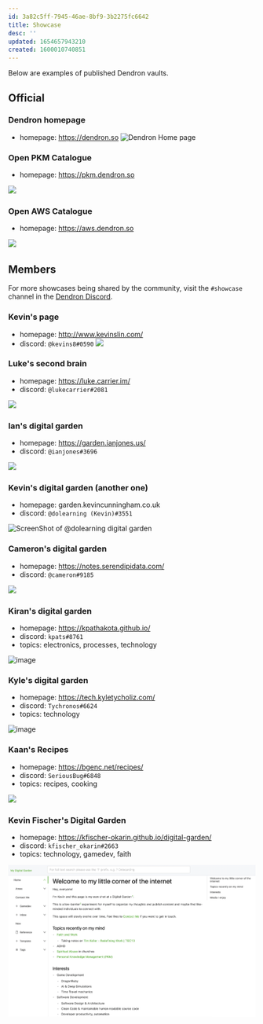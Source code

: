 ```yaml
---
id: 3a82c5ff-7945-46ae-8bf9-3b2275fc6642
title: Showcase
desc: ''
updated: 1654657943210
created: 1600010740851
---
```


Below are examples of published Dendron vaults.

## Official

### Dendron homepage

- homepage: <https://dendron.so>
  ![Dendron Home page](https://ik.imagekit.io/fpjzhqpv1/Cursor_and_Dendron__r6Of2QIa.png?ik-sdk-version=javascript-1.4.3&updatedAt=1655401472072)

### Open PKM Catalogue

- homepage: <https://pkm.dendron.so>

![](https://foundation-prod-assetspublic53c57cce-8cpvgjldwysl.s3-us-west-2.amazonaws.com/assets/images/showcase.pkm.jpg)

### Open AWS Catalogue

- homepage: <https://aws.dendron.so>

![](https://foundation-prod-assetspublic53c57cce-8cpvgjldwysl.s3-us-west-2.amazonaws.com/assets/images/showcase.aws.jpg)

## Members

For more showcases being shared by the community, visit the `#showcase` channel in the [Dendron Discord](https://link.dendron.so/discord).

### Kevin's page

- homepage: <http://www.kevinslin.com/>
- discord: `@kevins8#0590`
  ![](/assets/images/2020-09-13-08-45-00.png)

### Luke's second brain

- homepage: <https://luke.carrier.im/>
- discord: `@lukecarrier#2081`

![](/assets/images/2020-09-27-20-50-54.png)

### Ian's digital garden

- homepage: <https://garden.ianjones.us/>
- discord: `@ianjones#3696`

![](/assets/images/2020-12-06-09-43-31.png)

### Kevin's digital garden (another one)

- homepage: garden.kevincunningham.co.uk
- discord: `@dolearning (Kevin)#3551`

![ScreenShot of @dolearning digital garden](https://res.cloudinary.com/kc-cloud/image/upload/v1607614868/digital_garden_screenshot_j9wrcz.png)


### Cameron's digital garden

- homepage: <https://notes.serendipidata.com/>
- discord: `@cameron#9185`

![](https://p-qkfgo2.t2.n0.cdn.getcloudapp.com/items/WnuBJ0L1/8befb6dd-740d-4088-bbeb-b5c21954e308.jpg?v=4e54f3d2ffbbe051c195eab04c72971f)

### Kiran's digital garden

- homepage: <https://kpathakota.github.io/>
- discord: `kpats#8761`
- topics: electronics, processes, technology

![image](https://user-images.githubusercontent.com/1484475/152729122-6c18e4e5-4fb5-4b84-95ed-0dff46ca0c24.png)

### Kyle's digital garden

- homepage: <https://tech.kyletycholiz.com/>
- discord: `Tychronos#6624`
- topics: technology

<img width="1131" alt="image" src="https://user-images.githubusercontent.com/39745457/155426018-3618048b-89ef-474f-b55e-2d47114af2ba.png">

### Kaan's Recipes

- homepage: <https://bgenc.net/recipes/>
- discord: `SeriousBug#6848`
- topics: recipes, cooking

![](https://user-images.githubusercontent.com/1008124/161607476-3a3cd1fe-a08b-468d-843d-da60926d028d.png)

### Kevin Fischer's Digital Garden

- homepage: <https://kfischer-okarin.github.io/digital-garden/>
- discord: `kfischer_okarin#2663`
- topics: technology, gamedev, faith

![](https://raw.githubusercontent.com/kfischer-okarin/digital-garden/main/public/digital-garden-screenshot.png)
